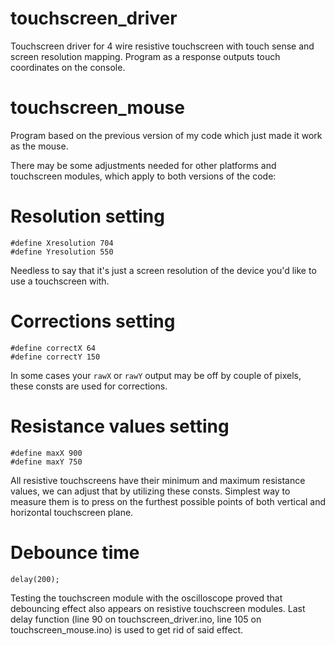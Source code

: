 # touchscreen_driver
Touchscreen driver for 4 wire resistive touchscreen with touch sense and screen resolution mapping.
Program as a response outputs touch coordinates on the console.

# touchscreen_mouse
Program based on the previous version of my code which just made it work as the mouse. 

There may be some adjustments needed for other platforms and touchscreen modules, which apply to both versions of the code:

# Resolution setting

``` 
#define Xresolution 704
#define Yresolution 550
```
Needless to say that it's just a screen resolution of the device you'd like to use a touchscreen with.

# Corrections setting

```
#define correctX 64
#define correctY 150
```
In some cases your ```rawX``` or ```rawY``` output may be off by couple of pixels, these consts are used for corrections.

# Resistance values setting

``` 
#define maxX 900
#define maxY 750 
```
All resistive touchscreens have their minimum and maximum resistance values, we can adjust that by utilizing these consts. 
Simplest way to measure them is to press on the furthest possible points of both vertical and horizontal touchscreen plane.

# Debounce time

```
delay(200);
```
Testing the touchscreen module with the oscilloscope proved that debouncing effect also appears on resistive touchscreen modules.
Last delay function (line 90 on touchscreen_driver.ino, line 105 on touchscreen_mouse.ino) is used to get rid of said effect.

